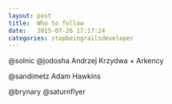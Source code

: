```yaml
---
layout: post
title:  Who to follow
date:   2015-07-26 17:17:24
categories: stopbeingrailsdeveloper
---
```


@solnic
@jodosha
Andrzej Krzydwa + Arkency

@sandimetz
Adam Hawkins


@brynary
@saturnflyer